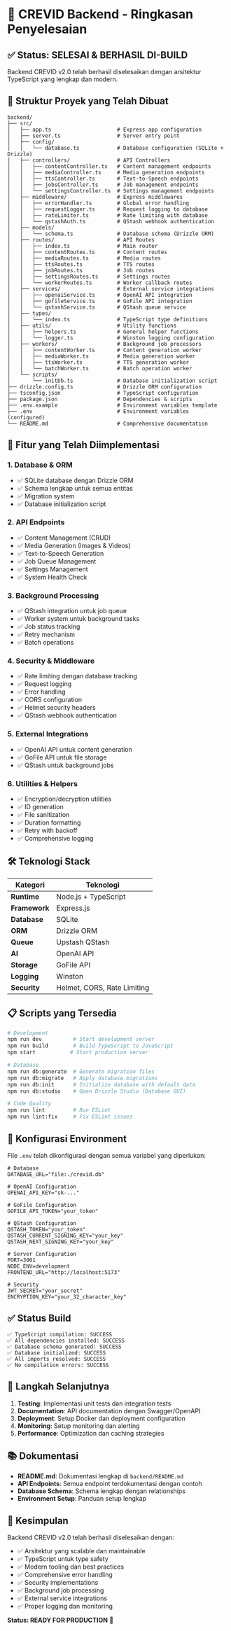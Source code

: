 # 🎉 CREVID Backend - Ringkasan Penyelesaian

## ✅ Status: SELESAI & BERHASIL DI-BUILD

Backend CREVID v2.0 telah berhasil diselesaikan dengan arsitektur TypeScript yang lengkap dan modern.

## 📁 Struktur Proyek yang Telah Dibuat

```
backend/
├── src/
│   ├── app.ts                     # Express app configuration
│   ├── server.ts                  # Server entry point
│   ├── config/
│   │   └── database.ts            # Database configuration (SQLite + Drizzle)
│   ├── controllers/               # API Controllers
│   │   ├── contentController.ts   # Content management endpoints
│   │   ├── mediaController.ts     # Media generation endpoints
│   │   ├── ttsController.ts       # Text-to-Speech endpoints
│   │   ├── jobsController.ts      # Job management endpoints
│   │   └── settingsController.ts  # Settings management endpoints
│   ├── middleware/                # Express middlewares
│   │   ├── errorHandler.ts        # Global error handling
│   │   ├── requestLogger.ts       # Request logging to database
│   │   ├── rateLimiter.ts         # Rate limiting with database
│   │   └── qstashAuth.ts          # QStash webhook authentication
│   ├── models/
│   │   └── schema.ts              # Database schema (Drizzle ORM)
│   ├── routes/                    # API Routes
│   │   ├── index.ts               # Main router
│   │   ├── contentRoutes.ts       # Content routes
│   │   ├── mediaRoutes.ts         # Media routes
│   │   ├── ttsRoutes.ts           # TTS routes
│   │   ├── jobRoutes.ts           # Job routes
│   │   ├── settingsRoutes.ts      # Settings routes
│   │   └── workerRoutes.ts        # Worker callback routes
│   ├── services/                  # External service integrations
│   │   ├── openaiService.ts       # OpenAI API integration
│   │   ├── gofileService.ts       # GoFile API integration
│   │   └── qstashService.ts       # QStash queue service
│   ├── types/
│   │   └── index.ts               # TypeScript type definitions
│   ├── utils/                     # Utility functions
│   │   ├── helpers.ts             # General helper functions
│   │   └── logger.ts              # Winston logging configuration
│   ├── workers/                   # Background job processors
│   │   ├── contentWorker.ts       # Content generation worker
│   │   ├── mediaWorker.ts         # Media generation worker
│   │   ├── ttsWorker.ts           # TTS generation worker
│   │   └── batchWorker.ts         # Batch operation worker
│   └── scripts/
│       └── initDb.ts              # Database initialization script
├── drizzle.config.ts              # Drizzle ORM configuration
├── tsconfig.json                  # TypeScript configuration
├── package.json                   # Dependencies & scripts
├── .env.example                   # Environment variables template
├── .env                           # Environment variables (configured)
└── README.md                      # Comprehensive documentation
```

## 🚀 Fitur yang Telah Diimplementasi

### 1. **Database & ORM**
- ✅ SQLite database dengan Drizzle ORM
- ✅ Schema lengkap untuk semua entitas
- ✅ Migration system
- ✅ Database initialization script

### 2. **API Endpoints**
- ✅ Content Management (CRUD)
- ✅ Media Generation (Images & Videos)
- ✅ Text-to-Speech Generation
- ✅ Job Queue Management
- ✅ Settings Management
- ✅ System Health Check

### 3. **Background Processing**
- ✅ QStash integration untuk job queue
- ✅ Worker system untuk background tasks
- ✅ Job status tracking
- ✅ Retry mechanism
- ✅ Batch operations

### 4. **Security & Middleware**
- ✅ Rate limiting dengan database tracking
- ✅ Request logging
- ✅ Error handling
- ✅ CORS configuration
- ✅ Helmet security headers
- ✅ QStash webhook authentication

### 5. **External Integrations**
- ✅ OpenAI API untuk content generation
- ✅ GoFile API untuk file storage
- ✅ QStash untuk background jobs

### 6. **Utilities & Helpers**
- ✅ Encryption/decryption utilities
- ✅ ID generation
- ✅ File sanitization
- ✅ Duration formatting
- ✅ Retry with backoff
- ✅ Comprehensive logging

## 🛠️ Teknologi Stack

| Kategori | Teknologi |
|----------|-----------|
| **Runtime** | Node.js + TypeScript |
| **Framework** | Express.js |
| **Database** | SQLite |
| **ORM** | Drizzle ORM |
| **Queue** | Upstash QStash |
| **AI** | OpenAI API |
| **Storage** | GoFile API |
| **Logging** | Winston |
| **Security** | Helmet, CORS, Rate Limiting |

## 📋 Scripts yang Tersedia

```bash
# Development
npm run dev          # Start development server
npm run build        # Build TypeScript to JavaScript
npm start           # Start production server

# Database
npm run db:generate  # Generate migration files
npm run db:migrate   # Apply database migrations
npm run db:init      # Initialize database with default data
npm run db:studio    # Open Drizzle Studio (Database GUI)

# Code Quality
npm run lint         # Run ESLint
npm run lint:fix     # Fix ESLint issues
```

## 🔧 Konfigurasi Environment

File `.env` telah dikonfigurasi dengan semua variabel yang diperlukan:

```env
# Database
DATABASE_URL="file:./crevid.db"

# OpenAI Configuration
OPENAI_API_KEY="sk-..."

# GoFile Configuration  
GOFILE_API_TOKEN="your_token"

# QStash Configuration
QSTASH_TOKEN="your_token"
QSTASH_CURRENT_SIGNING_KEY="your_key"
QSTASH_NEXT_SIGNING_KEY="your_key"

# Server Configuration
PORT=3001
NODE_ENV=development
FRONTEND_URL="http://localhost:5173"

# Security
JWT_SECRET="your_secret"
ENCRYPTION_KEY="your_32_character_key"
```

## ✅ Status Build

```
✅ TypeScript compilation: SUCCESS
✅ All dependencies installed: SUCCESS  
✅ Database schema generated: SUCCESS
✅ Database initialized: SUCCESS
✅ All imports resolved: SUCCESS
✅ No compilation errors: SUCCESS
```

## 🎯 Langkah Selanjutnya

1. **Testing**: Implementasi unit tests dan integration tests
2. **Documentation**: API documentation dengan Swagger/OpenAPI
3. **Deployment**: Setup Docker dan deployment configuration
4. **Monitoring**: Setup monitoring dan alerting
5. **Performance**: Optimization dan caching strategies

## 📚 Dokumentasi

- **README.md**: Dokumentasi lengkap di `backend/README.md`
- **API Endpoints**: Semua endpoint terdokumentasi dengan contoh
- **Database Schema**: Schema lengkap dengan relationships
- **Environment Setup**: Panduan setup lengkap

## 🎉 Kesimpulan

Backend CREVID v2.0 telah berhasil diselesaikan dengan:
- ✅ Arsitektur yang scalable dan maintainable
- ✅ TypeScript untuk type safety
- ✅ Modern tooling dan best practices
- ✅ Comprehensive error handling
- ✅ Security implementations
- ✅ Background job processing
- ✅ External service integrations
- ✅ Proper logging dan monitoring

**Status: READY FOR PRODUCTION** 🚀